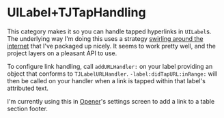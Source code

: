 # UILabel+TJTapHandling

This category makes it so you can handle tapped hyperlinks in `UILabel`s. The underlying way I'm doing this uses a strategy [swirling around the internet](https://stackoverflow.com/a/46940367) that I've packaged up nicely. It seems to work pretty well, and the project layers on a pleasant API to use.

To configure link handling, call `addURLHandler:` on your label providing an object that conforms to `TJLabelURLHandler`. `-label:didTapURL:inRange:` will then be called on your handler when a link is tapped within that label's attributed text.

I'm currently using this in [Opener](https://apps.apple.com/app/id989565871)'s settings screen to add a link to a table section footer.